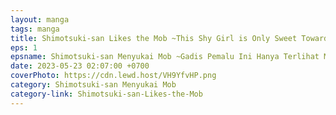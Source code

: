 ```yaml
---
layout: manga
tags: manga
title: Shimotsuki-san Likes the Mob ~This Shy Girl is Only Sweet Towards Me~ - C1 ID Translation
eps: 1
epsname: Shimotsuki-san Menyukai Mob ~Gadis Pemalu Ini Hanya Terlihat Manis di Hadapanku~
date: 2023-05-23 02:07:00 +0700
coverPhoto: https://cdn.lewd.host/VH9YfvHP.png
category: Shimotsuki-san Menyukai Mob
category-link: Shimotsuki-san-Likes-the-Mob
---
```


[](https://cdn.lewd.host/hdccSxaf.png)
[](https://cdn.lewd.host/OJ0Szl1R.png)
[](https://cdn.lewd.host/rTUfSBCT.png)
[](https://cdn.lewd.host/TSc4vdcQ.png)
[](https://cdn.lewd.host/zDz2RDhh.png)
[](https://cdn.lewd.host/xNIsCXBO.png)
[](https://cdn.lewd.host/CKmk1Gfn.png)
[](https://cdn.lewd.host/g0uSyR5b.png)
[](https://cdn.lewd.host/MY4ntKZH.png)
[](https://cdn.lewd.host/p95o2K3G.png)
[](https://cdn.lewd.host/Fu1Xd1xc.png)
[](https://cdn.lewd.host/5bilTJXU.png)
[](https://cdn.lewd.host/hqct4EWn.png)
[](https://cdn.lewd.host/WDxEYzJ3.png)
[](https://cdn.lewd.host/2mIqmmHi.png)
[](https://cdn.lewd.host/CIc5FqdW.png)
[](https://cdn.lewd.host/WgTwj1eQ.png)
[](https://cdn.lewd.host/P6IybBKE.png)
[](https://cdn.lewd.host/pnHjIBcQ.png)
[](https://cdn.lewd.host/f3ckXsl7.png)
[](https://cdn.lewd.host/VPXb2ZtB.png)
[](https://cdn.lewd.host/lm8nWtXM.png)
[](https://cdn.lewd.host/P5cfp7CY.png)
[](https://cdn.lewd.host/q73vZqX4.png)
[](https://cdn.lewd.host/SVFR4Exb.png)
[](https://cdn.lewd.host/PqYxFNSe.png)
[](https://cdn.lewd.host/A3QJsshH.png)
[](https://cdn.lewd.host/GzzKlsgV.png)
[](https://cdn.lewd.host/m6N4nsRe.png)
[](https://cdn.lewd.host/AafBHAf8.png)
[](https://cdn.lewd.host/27njcVHs.png)
[](https://cdn.lewd.host/E92s9ZTm.png)
[](https://cdn.lewd.host/gPBGnRZG.png)
[](https://cdn.lewd.host/SmnJAjVg.png)
[](https://cdn.lewd.host/muhmbguN.png)
[](https://cdn.lewd.host/7CqBuQj4.png)